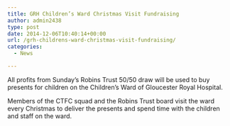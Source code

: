 ```yaml
---
title: GRH Children’s Ward Christmas Visit Fundraising
author: admin2438
type: post
date: 2014-12-06T10:40:14+00:00
url: /grh-childrens-ward-christmas-visit-fundraising/
categories:
  - News

---
```

All profits from Sunday&#8217;s Robins Trust 50/50 draw will be used to buy presents for children on the Children&#8217;s Ward of Gloucester Royal Hospital.

Members of the CTFC squad and the Robins Trust board visit the ward every Christmas to deliver the presents and spend time with the children and staff on the ward.
